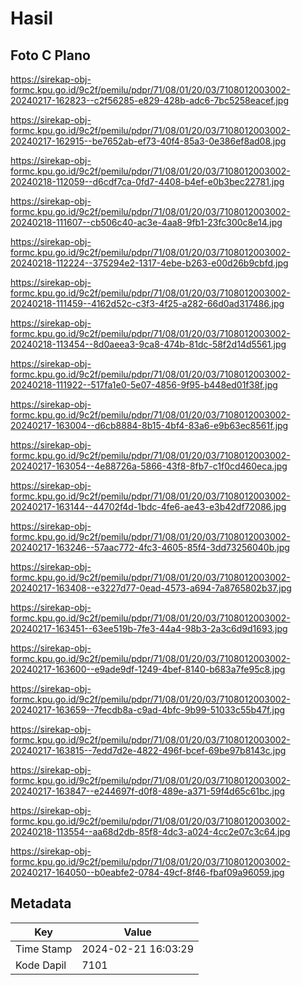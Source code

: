 # Hasil

## Foto C Plano

https://sirekap-obj-formc.kpu.go.id/9c2f/pemilu/pdpr/71/08/01/20/03/7108012003002-20240217-162823--c2f56285-e829-428b-adc6-7bc5258eacef.jpg

https://sirekap-obj-formc.kpu.go.id/9c2f/pemilu/pdpr/71/08/01/20/03/7108012003002-20240217-162915--be7652ab-ef73-40f4-85a3-0e386ef8ad08.jpg

https://sirekap-obj-formc.kpu.go.id/9c2f/pemilu/pdpr/71/08/01/20/03/7108012003002-20240218-112059--d6cdf7ca-0fd7-4408-b4ef-e0b3bec22781.jpg

https://sirekap-obj-formc.kpu.go.id/9c2f/pemilu/pdpr/71/08/01/20/03/7108012003002-20240218-111607--cb506c40-ac3e-4aa8-9fb1-23fc300c8e14.jpg

https://sirekap-obj-formc.kpu.go.id/9c2f/pemilu/pdpr/71/08/01/20/03/7108012003002-20240218-112224--375294e2-1317-4ebe-b263-e00d26b9cbfd.jpg

https://sirekap-obj-formc.kpu.go.id/9c2f/pemilu/pdpr/71/08/01/20/03/7108012003002-20240218-111459--4162d52c-c3f3-4f25-a282-66d0ad317486.jpg

https://sirekap-obj-formc.kpu.go.id/9c2f/pemilu/pdpr/71/08/01/20/03/7108012003002-20240218-113454--8d0aeea3-9ca8-474b-81dc-58f2d14d5561.jpg

https://sirekap-obj-formc.kpu.go.id/9c2f/pemilu/pdpr/71/08/01/20/03/7108012003002-20240218-111922--517fa1e0-5e07-4856-9f95-b448ed01f38f.jpg

https://sirekap-obj-formc.kpu.go.id/9c2f/pemilu/pdpr/71/08/01/20/03/7108012003002-20240217-163004--d6cb8884-8b15-4bf4-83a6-e9b63ec8561f.jpg

https://sirekap-obj-formc.kpu.go.id/9c2f/pemilu/pdpr/71/08/01/20/03/7108012003002-20240217-163054--4e88726a-5866-43f8-8fb7-c1f0cd460eca.jpg

https://sirekap-obj-formc.kpu.go.id/9c2f/pemilu/pdpr/71/08/01/20/03/7108012003002-20240217-163144--44702f4d-1bdc-4fe6-ae43-e3b42df72086.jpg

https://sirekap-obj-formc.kpu.go.id/9c2f/pemilu/pdpr/71/08/01/20/03/7108012003002-20240217-163246--57aac772-4fc3-4605-85f4-3dd73256040b.jpg

https://sirekap-obj-formc.kpu.go.id/9c2f/pemilu/pdpr/71/08/01/20/03/7108012003002-20240217-163408--e3227d77-0ead-4573-a694-7a8765802b37.jpg

https://sirekap-obj-formc.kpu.go.id/9c2f/pemilu/pdpr/71/08/01/20/03/7108012003002-20240217-163451--63ee519b-7fe3-44a4-98b3-2a3c6d9d1693.jpg

https://sirekap-obj-formc.kpu.go.id/9c2f/pemilu/pdpr/71/08/01/20/03/7108012003002-20240217-163600--e9ade9df-1249-4bef-8140-b683a7fe95c8.jpg

https://sirekap-obj-formc.kpu.go.id/9c2f/pemilu/pdpr/71/08/01/20/03/7108012003002-20240217-163659--7fecdb8a-c9ad-4bfc-9b99-51033c55b47f.jpg

https://sirekap-obj-formc.kpu.go.id/9c2f/pemilu/pdpr/71/08/01/20/03/7108012003002-20240217-163815--7edd7d2e-4822-496f-bcef-69be97b8143c.jpg

https://sirekap-obj-formc.kpu.go.id/9c2f/pemilu/pdpr/71/08/01/20/03/7108012003002-20240217-163847--e244697f-d0f8-489e-a371-59f4d65c61bc.jpg

https://sirekap-obj-formc.kpu.go.id/9c2f/pemilu/pdpr/71/08/01/20/03/7108012003002-20240218-113554--aa68d2db-85f8-4dc3-a024-4cc2e07c3c64.jpg

https://sirekap-obj-formc.kpu.go.id/9c2f/pemilu/pdpr/71/08/01/20/03/7108012003002-20240217-164050--b0eabfe2-0784-49cf-8f46-fbaf09a96059.jpg


## Metadata

| Key        | Value               |
| ---------- | ------------------- |
| Time Stamp | 2024-02-21 16:03:29 |
| Kode Dapil | 7101                |



